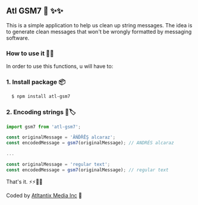 ## Atl GSM7 💬 ✨✨
This is a simple application to help us clean up string messages.
The idea is to generate clean messages that won't be wrongly formatted by messaging 
software.
 
### How to use it 🧑‍💻
In order to use this functions, u will have to:

### 1. Install package 📦️
```bash
  $ npm install atl-gsm7
```

### 2. Encoding strings 📱🏷️
```ts
import gsm7 from 'atl-gsm7';

const originalMessage = 'ĂŃĎŘĒŞ alcaraz';
const encodedMessage = gsm7(originalMessage); // ANDRÉS alcaraz

...

const originalMessage = 'regular text';
const encodedMessage = gsm7(originalMessage); // regular text
```

That's it. ⚡️⚡️🚀🍻

Coded by [Atltantix Media Inc](https://github.com/Atlantix-Media-Inc) 📸
